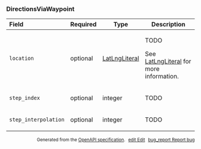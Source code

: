 <!--- This is a generated file, do not edit! -->
<!--- [START maps_http_schema_directionsviawaypoint] -->
<h3 class="schema-object" id="DirectionsViaWaypoint">DirectionsViaWaypoint</h3>

| Field                | Required | Type                                            | Description                                                                                                                    |
| :------------------- | -------- | ----------------------------------------------- | ------------------------------------------------------------------------------------------------------------------------------ |
| `location`           | optional | [LatLngLiteral](#LatLngLiteral "LatLngLiteral") | <div class="ref-property-description"><p>TODO</p><p>See <a href="#LatLngLiteral">LatLngLiteral</a> for more information.</div> |
| `step_index`         | optional | integer                                         | <div class="nonref-property-description"><p>TODO</p></div>                                                                     |
| `step_interpolation` | optional | integer                                         | <div class="nonref-property-description"><p>TODO</p></div>                                                                     |

<p style="text-align: right; font-size: smaller;">Generated from the <a class="gc-analytics-event" data-category="GMP" data-label="openapi-github" href="https://github.com/googlemaps/openapi-specification" title="Google Maps Platform OpenAPI Specification" class="external">OpenAPI specification</a>.
<a class="gc-analytics-event" data-category="GMP" data-label="openapi-github-maps-http-schema-directionsviawaypoint" data-action="edit" style="margin-left: 5px;" href="https://github.com/googlemaps/openapi-specification/blob/main/specification/schemas/DirectionsViaWaypoint.yml" title="Edit on GitHub"><span class="material-icons">edit</span> Edit</a>
<a class="gc-analytics-event" data-category="GMP" data-label="openapi-github-maps-http-schema-directionsviawaypoint" data-action="bug" style="margin-left: 5px;" href="https://github.com/googlemaps/openapi-specification/issues/new?assignees=&labels=type%3A+bug%2C+triage+me&template=bug_report.md&title=[schemas] Bug - DirectionsViaWaypoint" title="File bug for schemas on GitHub"><span class="material-icons">bug_report</span> Report bug</a>
</p>

<!--- [END maps_http_schema_directionsviawaypoint] -->
